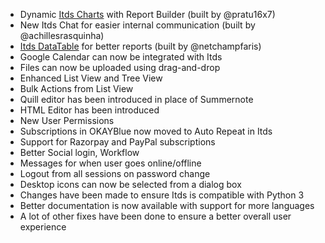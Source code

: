 - Dynamic [Itds Charts](https://github.com/mrinimitable/charts) with Report Builder (built by @pratu16x7)
- New Itds Chat for easier internal communication (built by @achillesrasquinha)
- [Itds DataTable](https://github.com/mrinimitable/datatable) for better reports (built by @netchampfaris)
- Google Calendar can now be integrated with Itds
- Files can now be uploaded using drag-and-drop
- Enhanced List View and Tree View
- Bulk Actions from List View
- Quill editor has been introduced in place of Summernote
- HTML Editor has been introduced
- New User Permissions
- Subscriptions in OKAYBlue now moved to Auto Repeat in Itds
- Support for Razorpay and PayPal subscriptions
- Better Social login, Workflow
- Messages for when user goes online/offline
- Logout from all sessions on password change
- Desktop icons can now be selected from a dialog box
- Changes have been made to ensure Itds is compatible with Python 3
- Better documentation is now available with support for more languages
- A lot of other fixes have been done to ensure a better overall user experience